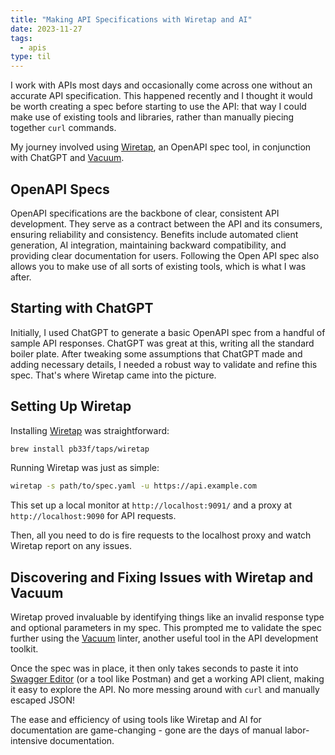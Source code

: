 ```yaml
---
title: "Making API Specifications with Wiretap and AI"
date: 2023-11-27
tags:
  - apis
type: til
---
```

I work with APIs most days and occasionally come across one without an accurate API specification.
  This happened recently and I thought it would be worth creating a spec before starting to use the API: that way I could make use of existing tools and libraries, rather than manually piecing together `curl` commands.

My journey involved using [Wiretap](https://pb33f.io/wiretap/), an OpenAPI spec tool, in conjunction with ChatGPT and [Vacuum](https://quobix.com/vacuum/).

## OpenAPI Specs
OpenAPI specifications are the backbone of clear, consistent API development.
They serve as a contract between the API and its consumers, ensuring reliability and consistency.
Benefits include automated client generation, AI integration, maintaining backward compatibility, and providing clear documentation for users.
Following the Open API spec also allows you to make use of all sorts of existing tools, which is what I was after.

## Starting with ChatGPT
Initially, I used ChatGPT to generate a basic OpenAPI spec from a handful of sample API responses. ChatGPT was great at this, writing all the standard boiler plate.
After tweaking some assumptions that ChatGPT made and adding necessary details, I needed a robust way to validate and refine this spec. That's where Wiretap came into the picture.

## Setting Up Wiretap
Installing [Wiretap](https://pb33f.io/wiretap/) was straightforward:

```bash
brew install pb33f/taps/wiretap
```

Running Wiretap was just as simple:

```bash
wiretap -s path/to/spec.yaml -u https://api.example.com
```

This set up a local monitor at `http://localhost:9091/` and a proxy at `http://localhost:9090` for API requests.

Then, all you need to do is fire requests to the localhost proxy and watch Wiretap report on any issues.

## Discovering and Fixing Issues with Wiretap and Vacuum
Wiretap proved invaluable by identifying things like an invalid response type and optional parameters in my spec.
This prompted me to validate the spec further using the [Vacuum](https://quobix.com/vacuum/) linter, another useful tool in the API development toolkit.

Once the spec was in place, it then only takes seconds to paste it into [Swagger Editor](https://editor-next.swagger.io/) (or a tool like Postman)
and get a working API client, making it easy to explore the API. No more messing around with `curl` and manually escaped JSON!

The ease and efficiency of using tools like Wiretap and AI for documentation are game-changing - gone are the days of manual labor-intensive documentation.
